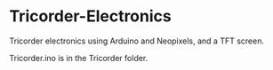 # Tricorder-Electronics
Tricorder electronics using Arduino and Neopixels, and a TFT screen.

Tricorder.ino is in the Tricorder folder.
